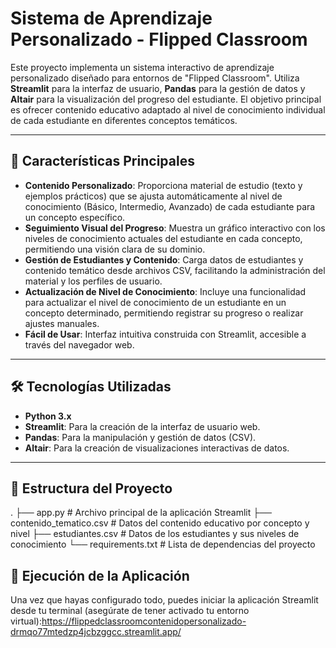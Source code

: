 # Sistema de Aprendizaje Personalizado - Flipped Classroom

Este proyecto implementa un sistema interactivo de aprendizaje personalizado diseñado para entornos de "Flipped Classroom". Utiliza **Streamlit** para la interfaz de usuario, **Pandas** para la gestión de datos y **Altair** para la visualización del progreso del estudiante. El objetivo principal es ofrecer contenido educativo adaptado al nivel de conocimiento individual de cada estudiante en diferentes conceptos temáticos.

---

## 🚀 Características Principales

* **Contenido Personalizado**: Proporciona material de estudio (texto y ejemplos prácticos) que se ajusta automáticamente al nivel de conocimiento (Básico, Intermedio, Avanzado) de cada estudiante para un concepto específico.
* **Seguimiento Visual del Progreso**: Muestra un gráfico interactivo con los niveles de conocimiento actuales del estudiante en cada concepto, permitiendo una visión clara de su dominio.
* **Gestión de Estudiantes y Contenido**: Carga datos de estudiantes y contenido temático desde archivos CSV, facilitando la administración del material y los perfiles de usuario.
* **Actualización de Nivel de Conocimiento**: Incluye una funcionalidad para actualizar el nivel de conocimiento de un estudiante en un concepto determinado, permitiendo registrar su progreso o realizar ajustes manuales.
* **Fácil de Usar**: Interfaz intuitiva construida con Streamlit, accesible a través del navegador web.

---

## 🛠️ Tecnologías Utilizadas

* **Python 3.x**
* **Streamlit**: Para la creación de la interfaz de usuario web.
* **Pandas**: Para la manipulación y gestión de datos (CSV).
* **Altair**: Para la creación de visualizaciones interactivas de datos.

---

## 📁 Estructura del Proyecto
.
├── app.py                     # Archivo principal de la aplicación Streamlit
├── contenido_tematico.csv     # Datos del contenido educativo por concepto y nivel
├── estudiantes.csv            # Datos de los estudiantes y sus niveles de conocimiento
└── requirements.txt           # Lista de dependencias del proyecto

## 🚀 Ejecución de la Aplicación

Una vez que hayas configurado todo, puedes iniciar la aplicación Streamlit desde tu terminal (asegúrate de tener activado tu entorno virtual):https://flippedclassroomcontenidopersonalizado-drmqo77mtedzp4jcbzggcc.streamlit.app/
